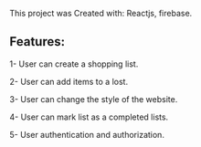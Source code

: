This project was Created with: Reactjs, firebase.

## Features:

1- User can create a shopping list.

2- User can add items to a lost.

3- User can change the style of the website.

4- User can mark  list as a completed lists.

5- User authentication and authorization.

